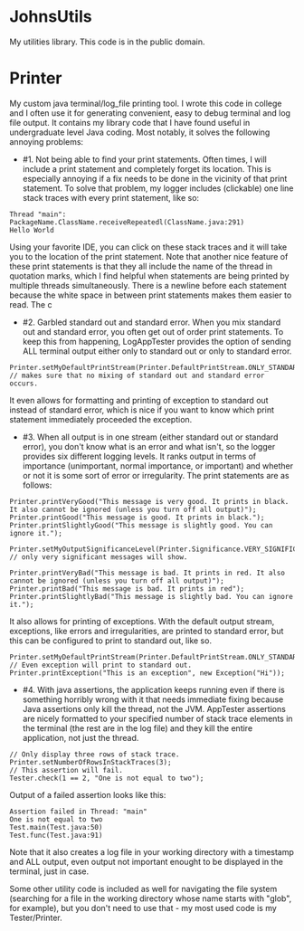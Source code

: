 # JohnsUtils
My utilities library. This code is in the public domain.

# Printer

My custom java terminal/log_file printing tool. I wrote this code in college and I often use it for generating convenient, easy to debug terminal and log file output. It contains my library code that I have found useful in undergraduate level Java coding. Most notably, it solves the following annoying problems:

* #1. Not being able to find your print statements. Often times, I will include a print statement and completely forget its location. This is especially annoying if a fix needs to be done in the vicinity of that print statement. To solve that problem, my logger includes (clickable) one line stack traces with every print statement, like so:
```
Thread "main": PackageName.ClassName.receiveRepeatedl(ClassName.java:291)
Hello World
```
Using your favorite IDE, you can click on these stack traces and it will take you to the location of the print statement. Note that another nice feature of these print statements is that they all include the name of the thread in quotation marks, which I find helpful when statements are being printed by multiple threads simultaneously. There is a newline before each statement because the white space in between print statements makes them easier to read. The c

* #2. Garbled standard out and standard error. When you mix standard out and standard error, you often get out of order print statements. To keep this from happening, LogAppTester provides the option of sending ALL terminal output either only to standard out or only to standard error.
```
Printer.setMyDefaultPrintStream(Printer.DefaultPrintStream.ONLY_STANDARD_ERROR); // makes sure that no mixing of standard out and standard error occurs.
```
It even allows for formatting and printing of exception to standard out instead of standard error, which is nice if you want to know which print statement immediately proceeded the exception.

* #3. When all output is in one stream (either standard out or standard error), you don't know what is an error and what isn't, so the logger provides six different logging levels. It ranks output in terms of importance (unimportant, normal importance, or important) and whether or not it is some sort of error or irregularity. The print statements are as follows:

```
Printer.printVeryGood("This message is very good. It prints in black. It also cannot be ignored (unless you turn off all output)");
Printer.printGood("This message is good. It prints in black.");
Printer.printSlightlyGood("This message is slightly good. You can ignore it.");

Printer.setMyOutputSignificanceLevel(Printer.Significance.VERY_SIGNIFICANT); // only very significant messages will show.

Printer.printVeryBad("This message is bad. It prints in red. It also cannot be ignored (unless you turn off all output)");
Printer.printBad("This message is bad. It prints in red");
Printer.printSlightlyBad("This message is slightly bad. You can ignore it.");
```

It also allows for printing of exceptions. With the default output stream, exceptions, like errors and irregularities, are printed to standard error, but this can be configured to print to standard out, like so.

```
Printer.setMyDefaultPrintStream(Printer.DefaultPrintStream.ONLY_STANDARD_OUT); // Even exception will print to standard out.
Printer.printException("This is an exception", new Exception("Hi"));
```

* #4. With java assertions, the application keeps running even if there is something horribly wrong with it that needs immediate fixing because Java assertions only kill the thread, not the JVM. AppTester assertions are nicely formatted to your specified number of stack trace elements in the terminal (the rest are in the log file) and they kill the entire application, not just the thread.
```
// Only display three rows of stack trace.
Printer.setNumberOfRowsInStackTraces(3);
// This assertion will fail.
Tester.check(1 == 2, "One is not equal to two");
```

Output of a failed assertion looks like this:
```
Assertion failed in Thread: "main"
One is not equal to two
Test.main(Test.java:50)
Test.func(Test.java:91)
```

Note that it also creates a log file in your working directory with a timestamp and ALL output, even output not important enought to be displayed in the terminal, just in case.

Some other utility code is included as well for navigating the file system (searching for a file in the working directory whose name starts with "glob", for example), but you don't need to use that - my most used code is my Tester/Printer.

